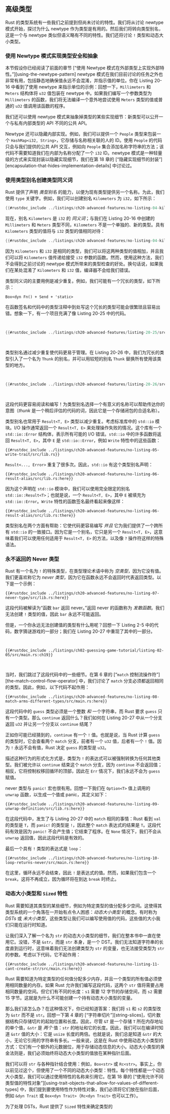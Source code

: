 ## 高级类型

Rust 的类型系统有一些我们之前提到但尚未讨论的特性。我们将从讨论 newtype 模式开始，探讨为什么 newtype 作为类型是有用的。然后我们将转向类型别名，这是一个与 newtype 类似但语义略有不同的特性。我们还将讨论 `!` 类型和动态大小类型。

### 使用 Newtype 模式实现类型安全和抽象

本节假设你已经阅读了前面的章节 [“使用 Newtype 模式在外部类型上实现外部特性。”][using-the-newtype-pattern]<!-- ignore --> newtype 模式在我们目前讨论的任务之外也非常有用，包括静态地确保值永远不会混淆，并指示值的单位。你在 Listing 20-16 中看到了使用 newtype 来指示单位的示例：回想一下，`Millimeters` 和 `Meters` 结构体将 `u32` 值包装在 newtype 中。如果我们编写一个参数类型为 `Millimeters` 的函数，我们将无法编译一个意外地尝试使用 `Meters` 类型的值或普通的 `u32` 值调用该函数的程序。

我们还可以使用 newtype 模式来抽象掉类型的某些实现细节：新类型可以公开一个与私有内部类型的 API 不同的公共 API。

Newtype 还可以隐藏内部实现。例如，我们可以提供一个 `People` 类型来包装一个 `HashMap<i32, String>`，它存储与名称相关联的人的 ID。使用 `People` 的代码只会与我们提供的公共 API 交互，例如向 `People` 集合添加名称字符串的方法；该代码不需要知道我们在内部为名称分配了一个 `i32` ID。newtype 模式是一种轻量级的方式来实现封装以隐藏实现细节，我们在第 18 章的 [“隐藏实现细节的封装”][encapsulation-that-hides-implementation-details]<!-- ignore --> 中讨论过。

### 使用类型别名创建类型同义词

Rust 提供了声明 _类型别名_ 的能力，以便为现有类型提供另一个名称。为此，我们使用 `type` 关键字。例如，我们可以创建别名 `Kilometers` 为 `i32`，如下所示：

```rust
{{#rustdoc_include ../listings/ch20-advanced-features/no-listing-04-kilometers-alias/src/main.rs:here}}
```

现在，别名 `Kilometers` 是 `i32` 的 _同义词_；与我们在 Listing 20-16 中创建的 `Millimeters` 和 `Meters` 类型不同，`Kilometers` 不是一个单独的、新的类型。具有 `Kilometers` 类型的值将与 `i32` 类型的值相同对待：

```rust
{{#rustdoc_include ../listings/ch20-advanced-features/no-listing-04-kilometers-alias/src/main.rs:there}}
```

因为 `Kilometers` 和 `i32` 是相同的类型，我们可以将这两种类型的值相加，并且我们可以将 `Kilometers` 值传递给接受 `i32` 参数的函数。然而，使用这种方法，我们不会得到之前讨论的 newtype 模式所带来的类型检查的好处。换句话说，如果我们在某处混淆了 `Kilometers` 和 `i32` 值，编译器不会给我们错误。

类型同义词的主要用例是减少重复。例如，我们可能有一个冗长的类型，如下所示：

```rust,ignore
Box<dyn Fn() + Send + 'static>
```

在函数签名和代码中的类型注释中到处写这个冗长的类型可能会很繁琐且容易出错。想象一下，有一个项目充满了像 Listing 20-25 中的代码。

<Listing number="20-25" caption="在许多地方使用长类型">

```rust
{{#rustdoc_include ../listings/ch20-advanced-features/listing-20-25/src/main.rs:here}}
```

</Listing>

类型别名通过减少重复使代码更易于管理。在 Listing 20-26 中，我们为冗长的类型引入了一个名为 `Thunk` 的别名，并可以用较短的别名 `Thunk` 替换所有使用该类型的地方。

<Listing number="20-26" caption="引入类型别名 `Thunk` 以减少重复">

```rust
{{#rustdoc_include ../listings/ch20-advanced-features/listing-20-26/src/main.rs:here}}
```

</Listing>

这段代码更容易阅读和编写！为类型别名选择一个有意义的名称可以帮助传达你的意图（_thunk_ 是一个稍后评估的代码的词，因此它是一个存储闭包的合适名称）。

类型别名也常用于 `Result<T, E>` 类型以减少重复。考虑标准库中的 `std::io` 模块。I/O 操作通常返回一个 `Result<T, E>` 来处理操作失败的情况。这个库有一个 `std::io::Error` 结构体，表示所有可能的 I/O 错误。`std::io` 中的许多函数将返回 `Result<T, E>`，其中 `E` 是 `std::io::Error`，例如 `Write` 特性中的这些函数：

```rust,noplayground
{{#rustdoc_include ../listings/ch20-advanced-features/no-listing-05-write-trait/src/lib.rs}}
```

`Result<..., Error>` 重复了很多次。因此，`std::io` 有这个类型别名声明：

```rust,noplayground
{{#rustdoc_include ../listings/ch20-advanced-features/no-listing-06-result-alias/src/lib.rs:here}}
```

因为这个声明在 `std::io` 模块中，我们可以使用完全限定的别名 `std::io::Result<T>`；也就是说，一个 `Result<T, E>`，其中 `E` 被填充为 `std::io::Error`。`Write` 特性的函数签名最终看起来像这样：

```rust,noplayground
{{#rustdoc_include ../listings/ch20-advanced-features/no-listing-06-result-alias/src/lib.rs:there}}
```

类型别名在两个方面有帮助：它使代码更容易编写 _并且_ 它为我们提供了一个跨所有 `std::io` 的一致接口。因为它是一个别名，它只是另一个 `Result<T, E>`，这意味着我们可以使用任何适用于 `Result<T, E>` 的方法，以及像 `?` 操作符这样的特殊语法。

### 永不返回的 Never 类型

Rust 有一个名为 `!` 的特殊类型，在类型理论术语中称为 _空类型_，因为它没有值。我们更喜欢称它为 _never 类型_，因为它在函数永远不会返回时代表返回类型。以下是一个示例：

```rust,noplayground
{{#rustdoc_include ../listings/ch20-advanced-features/no-listing-07-never-type/src/lib.rs:here}}
```

这段代码被解读为“函数 `bar` 返回 never。”返回 never 的函数称为 _发散函数_。我们无法创建 `!` 类型的值，因此 `bar` 永远不可能返回。

但是，一个你永远无法创建值的类型有什么用呢？回想一下 Listing 2-5 中的代码，数字猜谜游戏的一部分；我们在 Listing 20-27 中重现了其中的一部分。

<Listing number="20-27" caption="一个以 `continue` 结尾的 `match` 分支">

```rust,ignore
{{#rustdoc_include ../listings/ch02-guessing-game-tutorial/listing-02-05/src/main.rs:ch19}}
```

</Listing>

当时，我们跳过了这段代码中的一些细节。在第 6 章的 [“`match` 控制流操作符”][the-match-control-flow-operator]<!-- ignore --> 中，我们讨论了 `match` 分支必须都返回相同的类型。因此，例如，以下代码不起作用：

```rust,ignore,does_not_compile
{{#rustdoc_include ../listings/ch20-advanced-features/no-listing-08-match-arms-different-types/src/main.rs:here}}
```

这段代码中的 `guess` 类型必须是一个整数 _和_ 一个字符串，而 Rust 要求 `guess` 只有一个类型。那么 `continue` 返回什么？我们如何在 Listing 20-27 中从一个分支返回 `u32` 并让另一个分支以 `continue` 结尾？

正如你可能已经猜到的，`continue` 有一个 `!` 值。也就是说，当 Rust 计算 `guess` 的类型时，它会查看两个 `match` 分支，前者有一个 `u32` 值，后者有一个 `!` 值。因为 `!` 永远不会有值，Rust 决定 `guess` 的类型是 `u32`。

描述这种行为的形式化方式是，类型为 `!` 的表达式可以被强制转换为任何其他类型。我们被允许以 `continue` 结束这个 `match` 分支，因为 `continue` 不会返回值；相反，它将控制权移回循环的顶部，因此在 `Err` 情况下，我们永远不会为 `guess` 赋值。

never 类型与 `panic!` 宏也很有用。回想一下我们在 `Option<T>` 值上调用的 `unwrap` 函数，以生成一个值或 panic，其定义如下：

```rust,ignore
{{#rustdoc_include ../listings/ch20-advanced-features/no-listing-09-unwrap-definition/src/lib.rs:here}}
```

在这段代码中，发生了与 Listing 20-27 中的 `match` 相同的事情：Rust 看到 `val` 的类型是 `T`，而 `panic!` 的类型是 `!`，因此整个 `match` 表达式的结果是 `T`。这段代码有效是因为 `panic!` 不会产生值；它结束了程序。在 `None` 情况下，我们不会从 `unwrap` 返回值，因此这段代码是有效的。

最后一个具有 `!` 类型的表达式是 `loop`：

```rust,ignore
{{#rustdoc_include ../listings/ch20-advanced-features/no-listing-10-loop-returns-never/src/main.rs:here}}
```

在这里，循环永远不会结束，因此 `!` 是表达式的值。然而，如果我们包含一个 `break`，这将不再成立，因为循环将在到达 `break` 时终止。

### 动态大小类型和 `Sized` 特性

Rust 需要知道其类型的某些细节，例如为特定类型的值分配多少空间。这使得其类型系统的一个角落在一开始有点令人困惑：_动态大小类型_ 的概念。有时称为 _DSTs_ 或 _未大小类型_，这些类型让我们可以编写使用值的代码，这些值的大小我们只能在运行时知道。

让我们深入了解一个名为 `str` 的动态大小类型的细节，我们在整本书中一直在使用它。没错，不是 `&str`，而是 `str` 本身，是一个 DST。我们无法知道字符串的长度直到运行时，这意味着我们无法创建类型为 `str` 的变量，也无法接受类型为 `str` 的参数。考虑以下代码，它不起作用：

```rust,ignore,does_not_compile
{{#rustdoc_include ../listings/ch20-advanced-features/no-listing-11-cant-create-str/src/main.rs:here}}
```

Rust 需要知道为特定类型的任何值分配多少内存，并且一个类型的所有值必须使用相同数量的内存。如果 Rust 允许我们编写这段代码，这两个 `str` 值将需要占用相同数量的空间。但它们有不同的长度：`s1` 需要 12 字节的存储空间，而 `s2` 需要 15 字节。这就是为什么不可能创建一个持有动态大小类型的变量。

那么我们该怎么办？在这种情况下，你已经知道答案：我们将 `s1` 和 `s2` 的类型改为 `&str` 而不是 `str`。回想一下第 4 章的 [“字符串切片”][string-slices]<!-- ignore -->，切片数据结构只存储切片的起始位置和长度。因此，尽管 `&T` 是一个存储 `T` 所在内存地址的单个值，`&str` 是 _两个_ 值：`str` 的地址和它的长度。因此，我们可以在编译时知道 `&str` 值的大小：它是 `usize` 长度的两倍。也就是说，我们总是知道 `&str` 的大小，无论它引用的字符串有多长。一般来说，这是在 Rust 中使用动态大小类型的方式：它们有一个额外的元数据位，用于存储动态信息的大小。动态大小类型的黄金法则是，我们必须始终将动态大小类型的值放在某种指针后面。

我们可以将 `str` 与各种指针结合使用：例如，`Box<str>` 或 `Rc<str>`。事实上，你以前见过这个，但使用了一个不同的动态大小类型：特性。每个特性都是一个动态大小类型，我们可以通过使用特性的名称来引用它。在第 18 章的 [“使用允许不同类型值的特性对象”][using-trait-objects-that-allow-for-values-of-different-types]<!-- ignore --> 中，我们提到要使用特性作为特性对象，我们必须将它们放在指针后面，例如 `&dyn Trait` 或 `Box<dyn Trait>`（`Rc<dyn Trait>` 也可以工作）。

为了处理 DSTs，Rust 提供了 `Sized` 特性来确定类型的